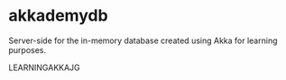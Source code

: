 # akkademydb
Server-side for the in-memory database created using Akka for learning purposes.

LEARNINGAKKAJG
